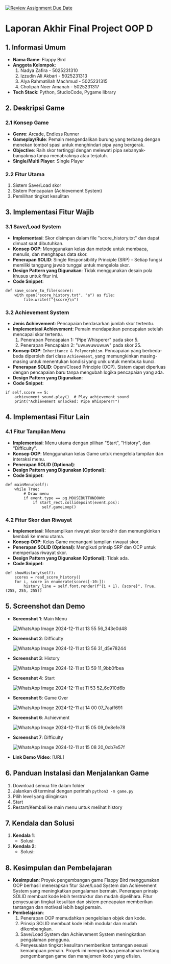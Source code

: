 [![Review Assignment Due Date](https://classroom.github.com/assets/deadline-readme-button-22041afd0340ce965d47ae6ef1cefeee28c7c493a6346c4f15d667ab976d596c.svg)](https://classroom.github.com/a/4ZAJL3PP)
# Laporan Akhir Final Project OOP D

## 1. Informasi Umum
* **Nama Game**: Flappy Bird
* **Anggota Kelompok**:
    1. Nadya Zafira - 5025231310
    2. Izzudin Ali Akbari - 5025231313
    3. Alya Rahmatillah Machmud - 5025231315
    4. Cholipah Noer Amanah - 5025231317
* **Tech Stack**: Python, StudioCode, Pygame library

## 2. Deskripsi Game

### 2.1 Konsep Game
* **Genre**: Arcade, Endless Runner
* **Gameplay/Rule**: Pemain mengendalikan burung yang terbang dengan menekan tombol spasi untuk menghindari pipa yang bergerak.
* **Objective**: Raih skor tertinggi dengan melewati pipa sebanyak-banyaknya tanpa menabraknya atau terjatuh.
* **Single/Multi Player**: Single Player

### 2.2 Fitur Utama
1. Sistem Save/Load skor
2. Sistem Pencapaian (Achievement System)
3. Pemilihan tingkat kesulitan


## 3. Implementasi Fitur Wajib

### 3.1 Save/Load System
* **Implementasi**: Skor disimpan dalam file "score_history.txt" dan dapat dimuat saat dibutuhkan.
* **Konsep OOP**: Menggunakan kelas dan metode untuk membaca, menulis, dan menghapus data skor.
* **Penerapan SOLID**: Single Responsibility Principle (SRP) - Setiap fungsi memiliki tanggung jawab tunggal untuk mengelola skor.
* **Design Pattern yang Digunakan**: Tidak menggunakan desain pola khusus untuk fitur ini.
* **Code Snippet**:
```
def save_score_to_file(score):
    with open("score_history.txt", "a") as file:
        file.write(f"{score}\n")
```

### 3.2 Achievement System
* **Jenis Achievement**: Pencapaian berdasarkan jumlah skor tertentu.
* **Implementasi Achievement**: Pemain mendapatkan pencapaian setelah mencapai skor tertentu.
    1. Penerapan Pencapaian 1: "Pipe Whisperer" pada skor 5.
    2. Penerapan Pencapaian 2: "uwuwuwuwuw" pada skor 25.
* **Konsep OOP**: `Inheritance & Polymorphism`. Pencapaian yang berbeda-beda diperoleh dari class `Achievement`, yang memungkinkan masing-masing untuk menentukan kondisi yang unik untuk membuka kunci.
* **Penerapan SOLID**: Open/Closed Principle (OCP). Sistem dapat diperluas dengan pencapaian baru tanpa mengubah logika pencapaian yang ada.
* **Design Pattern yang Digunakan**:
* **Code Snippet**:
```
if self.score == 5:
    achievement_sound.play()  # Play achievement sound
    print("Achievement unlocked: Pipe Whisperer!")

```

## 4. Implementasi Fitur Lain

### 4.1 Fitur Tampilan Menu
* **Implementasi**: Menu utama dengan pilihan "Start", "History", dan "Difficulty".
* **Konsep OOP**: Menggunakan kelas Game untuk mengelola tampilan dan interaksi menu.
* **Penerapan SOLID (Optional)**:
* **Design Pattern yang Digunakan (Optional)**:
* **Code Snippet**:
```
def mainMenu(self):
    while True:
        # Draw menu
        if event.type == pg.MOUSEBUTTONDOWN:
            if start_rect.collidepoint(event.pos):
                self.gameLoop()
```

### 4.2 Fitur Skor dan Riwayat
* **Implementasi**: Menampilkan riwayat skor terakhir dan memungkinkan kembali ke menu utama.
* **Konsep OOP**: Kelas Game menangani tampilan riwayat skor.
* **Penerapan SOLID (Optional)**: Mengikuti prinsip SRP dan OCP untuk memperluas riwayat skor.
* **Design Pattern yang Digunakan (Optional)**: Tidak ada.
* **Code Snippet**: 
```
def showHistory(self):
    scores = read_score_history()
    for i, score in enumerate(scores[-10:]):
        history_line = self.font.render(f"{i + 1}. {score}", True, (255, 255, 255))
```

## 5. Screenshot dan Demo
* **Screenshot 1**: Main Menu

    ![WhatsApp Image 2024-12-11 at 13 55 56_343e0d48](https://github.com/user-attachments/assets/e8572613-d131-4fb3-9c12-4bb600b10dd4)

* **Screenshot 2**: Difficulty

    ![WhatsApp Image 2024-12-11 at 13 56 31_d5e78244](https://github.com/user-attachments/assets/40ac13cf-2f2a-4b42-af71-a43c48f124d5)

* **Screenshot 3**: History

    ![WhatsApp Image 2024-12-11 at 13 59 11_9bb0fbea](https://github.com/user-attachments/assets/03c6aa85-48cb-49d6-bbae-6d6838f2d494)

* **Screenshot 4**: Start
  
     ![WhatsApp Image 2024-12-11 at 11 53 52_6c910d6b](https://github.com/user-attachments/assets/d895d4df-ae3e-43b7-ab7d-01ce82905223)

* **Screenshot 5**: Game Over

    ![WhatsApp Image 2024-12-11 at 14 00 07_7aaff691](https://github.com/user-attachments/assets/27d6b613-2eba-4bfe-9f34-3094b0573bb0)

* **Screenshot 6**: Achievment
  
    ![WhatsApp Image 2024-12-11 at 15 05 09_0e8e1e78](https://github.com/user-attachments/assets/ec776239-6eef-4988-b95d-5caeec31bc19)

* **Screenshot 7**: Difficulty

    ![WhatsApp Image 2024-12-11 at 15 08 20_0cb7e57f](https://github.com/user-attachments/assets/190d6708-05ad-4e3e-af87-aa10a806ba05)



* **Link Demo Video**: [URL]

## 6. Panduan Instalasi dan Menjalankan Game
1. Download semua file dalam folder
2. Jalankan di terminal dengan perintah `python3 -m game.py`
3. Pilih level yang diinginkan
4. Start
5. Restart/Kembali ke main menu untuk melihat history

## 7. Kendala dan Solusi
1. **Kendala 1**: 
    * Solusi:
2. **Kendala 2**:
    * Solusi:

## 8. Kesimpulan dan Pembelajaran
* **Kesimpulan**: Proyek pengembangan game Flappy Bird menggunakan OOP berhasil menerapkan fitur Save/Load System dan Achievement System yang meningkatkan pengalaman bermain. Penerapan prinsip SOLID membuat kode lebih terstruktur dan mudah dipelihara. Fitur penyesuaian tingkat kesulitan dan sistem pencapaian memberikan tantangan dan motivasi lebih bagi pemain.
* **Pembelajaran**:
  1. Penerapan OOP memudahkan pengelolaan objek dan kode.
  2. Prinsip SOLID membuat kode lebih modular dan mudah dikembangkan.
  3. Save/Load System dan Achievement System meningkatkan pengalaman pengguna.
  4. Penyesuaian tingkat kesulitan memberikan tantangan sesuai kemampuan pemain.
Proyek ini memperkaya pemahaman tentang pengembangan game dan manajemen kode yang efisien.
